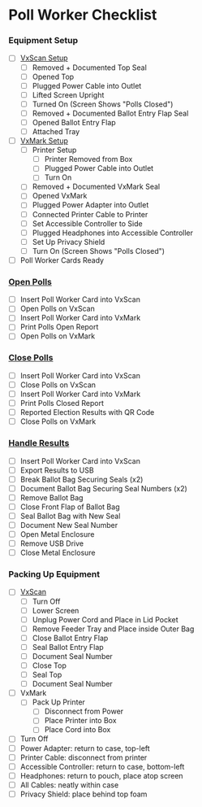 # Poll Worker Checklist

### Equipment Setup

* [ ] [VxScan Setup](setting-up-and-opening-polls/vxscan-setup.md)
  * [ ] Removed + Documented Top Seal
  * [ ] Opened Top
  * [ ] Plugged Power Cable into Outlet
  * [ ] Lifted Screen Upright
  * [ ] Turned On (Screen Shows "Polls Closed")
  * [ ] Removed + Documented Ballot Entry Flap Seal
  * [ ] Opened Ballot Entry Flap
  * [ ] Attached Tray
* [ ] [VxMark Setup](setting-up-and-opening-polls/vxmark.md)
  * [ ] Printer Setup
    * [ ] Printer Removed from Box
    * [ ] Plugged Power Cable into Outlet
    * [ ] Turn On
  * [ ] Removed + Documented VxMark Seal
  * [ ] Opened VxMark
  * [ ] Plugged Power Adapter into Outlet
  * [ ] Connected Printer Cable to Printer
  * [ ] Set Accessible Controller to Side
  * [ ] Plugged Headphones into Accessible Controller
  * [ ] Set Up Privacy Shield
  * [ ] Turn On (Screen Shows "Polls Closed")
* [ ] Poll Worker Cards Ready

### [Open Polls](setting-up-and-opening-polls/opening-polls.md)

* [ ] Insert Poll Worker Card into VxScan
* [ ] Open Polls on VxScan
* [ ] Insert Poll Worker Card into VxMark
* [ ] Print Polls Open Report
* [ ] Open Polls on VxMark

### [Close Polls](precinct-checklist.md#close-polls)

* [ ] Insert Poll Worker Card into VxScan
* [ ] Close Polls on VxScan
* [ ] Insert Poll Worker Card into VxMark
* [ ] Print Polls Closed Report
* [ ] Reported Election Results with QR Code
* [ ] Close Polls on VxMark

### [Handle Results](closing-polls-and-packing-up/handling-results-and-packing-up-vxscan.md)

* [ ] Insert Poll Worker Card into VxScan
* [ ] Export Results to USB
* [ ] Break Ballot Bag Securing Seals (x2)
* [ ] Document Ballot Bag Securing Seal Numbers (x2)
* [ ] Remove Ballot Bag
* [ ] Close Front Flap of Ballot Bag
* [ ] Seal Ballot Bag with New Seal
* [ ] Document New Seal Number
* [ ] Open Metal Enclosure
* [ ] Remove USB Drive
* [ ] Close Metal Enclosure

### Packing Up Equipment

* [ ] [VxScan](closing-polls-and-packing-up/handling-results-and-packing-up-vxscan.md#cleaning-up)
  * [ ] Turn Off
  * [ ] Lower Screen
  * [ ] Unplug Power Cord and Place in Lid Pocket
  * [ ] Remove Feeder Tray and Place inside Outer Bag
  * [ ] Close Ballot Entry Flap
  * [ ] Seal Ballot Entry Flap
  * [ ] Document Seal Number
  * [ ] Close Top
  * [ ] Seal Top
  * [ ] Document Seal Number
* [ ] VxMark
  * [ ] Pack Up Printer
    * [ ] Disconnect from Power
    * [ ] Place Printer into Box
    * [ ] Place Cord into Box
* [ ] Turn Off
* [ ] Power Adapter: return to case, top-left
* [ ] Printer Cable: disconnect from printer
* [ ] Accessible Controller: return to case, bottom-left
* [ ] Headphones: return to pouch, place atop screen
* [ ] All Cables: neatly within case
* [ ] Privacy Shield: place behind top foam
